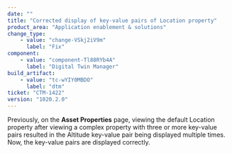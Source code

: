 ```yaml
---
date: ""
title: "Corrected display of key-value pairs of Location property"
product_area: "Application enablement & solutions"
change_type:
    - value: "change-VSkj2iV9m"
      label: "Fix"
component:
    - value: "component-Tl88RYb4A"
      label: "Digital Twin Manager"
build_artifact:
    - value: "tc-wYIY0MBDO"
      label: "dtm"
ticket: "CTM-1422"
version: "1020.2.0"
---
```

Previously, on the **Asset Properties** page, viewing the default Location property after viewing a complex property with three or more key-value pairs resulted in the Altitude key-value pair being displayed multiple times. Now, the key-value pairs are displayed correctly.